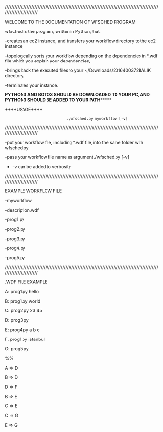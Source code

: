 ////////////////////////////////////////////////////////////////////////////////////////////////////////////////////////
                     

WELCOME TO THE DOCUMENTATION OF WFSCHED PROGRAM



wfsched is the program, written in Python, that
    

-creates an ec2 instance, and transfers your workflow directory to the
 ec2 instance,
    
-topologically sorts your workflow depending on the dependencies in *.wdf file which you explain your
 dependencies,
    
-brings back the executed files to your ~/Downloads/2016400372BALIK directory.
    
-terminates your instance.



************PYTHON3 AND BOTO3 SHOULD BE DOWNLOADED TO YOUR PC, AND PYTHON3 SHOULD BE ADDED TO YOUR PATH*****************

                                    

++++USAGE++++

                                ./wfsched.py myworkflow [-v]



////////////////////////////////////////////////////////////////////////////////////////////////////////////////////////
    
-put your workflow file, including *.wdf file, into the same folder with wfsched.py

    
-pass your workflow file name as argument
        ./wfsched.py <yourworkflowfilename> [-v]

    
- -v can be added to verbosity


////////////////////////////////////////////////////////////////////////////////////////////////////////////////////////
    
EXAMPLE WORKFLOW FILE

    

-myworkflow
        
-description.wdf
        
-prog1.py
        
-prog2.py
        
-prog3.py
        
-prog4.py
        
-prog5.py



////////////////////////////////////////////////////////////////////////////////////////////////////////////////////////

    
.WDF FILE EXAMPLE

    
A: prog1.py hello
    
B: prog1.py world
    
C: prog2.py 23 45
    
D: prog3.py
    
E: prog4.py a b c
    
F: prog1.py istanbul
    
G: prog5.py
    
%%
    
A => D
    
B => D
    
D => F
    
B => E
    
C => E
    
C => G
    
E => G







